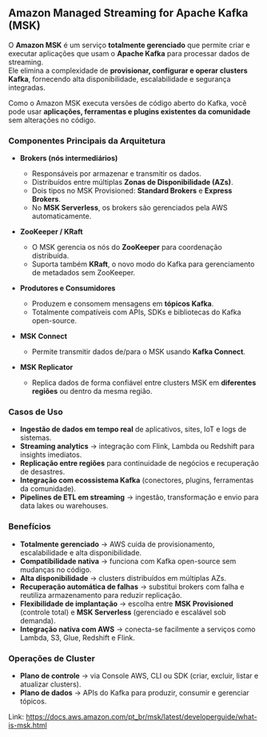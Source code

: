 ##  Amazon Managed Streaming for Apache Kafka (MSK)

O **Amazon MSK** é um serviço **totalmente gerenciado** que permite criar e executar aplicações que usam o **Apache Kafka** para processar dados de streaming.  
Ele elimina a complexidade de **provisionar, configurar e operar clusters Kafka**, fornecendo alta disponibilidade, escalabilidade e segurança integradas.  

Como o Amazon MSK executa versões de código aberto do Kafka, você pode usar **aplicações, ferramentas e plugins existentes da comunidade** sem alterações no código.  


###  Componentes Principais da Arquitetura

- **Brokers (nós intermediários)**  
  - Responsáveis por armazenar e transmitir os dados.  
  - Distribuídos entre múltiplas **Zonas de Disponibilidade (AZs)**.  
  - Dois tipos no MSK Provisioned: **Standard Brokers** e **Express Brokers**.  
  - No **MSK Serverless**, os brokers são gerenciados pela AWS automaticamente.  

- **ZooKeeper / KRaft**  
  - O MSK gerencia os nós do **ZooKeeper** para coordenação distribuída.  
  - Suporta também **KRaft**, o novo modo do Kafka para gerenciamento de metadados sem ZooKeeper.  

- **Produtores e Consumidores**  
  - Produzem e consomem mensagens em **tópicos Kafka**.  
  - Totalmente compatíveis com APIs, SDKs e bibliotecas do Kafka open-source.  

- **MSK Connect**  
  - Permite transmitir dados de/para o MSK usando **Kafka Connect**.  

- **MSK Replicator**  
  - Replica dados de forma confiável entre clusters MSK em **diferentes regiões** ou dentro da mesma região.  


###  Casos de Uso
-  **Ingestão de dados em tempo real** de aplicativos, sites, IoT e logs de sistemas.  
-  **Streaming analytics** → integração com Flink, Lambda ou Redshift para insights imediatos.  
-  **Replicação entre regiões** para continuidade de negócios e recuperação de desastres.  
-  **Integração com ecossistema Kafka** (conectores, plugins, ferramentas da comunidade).  
-  **Pipelines de ETL em streaming** → ingestão, transformação e envio para data lakes ou warehouses.  



###  Benefícios
- **Totalmente gerenciado** → AWS cuida de provisionamento, escalabilidade e alta disponibilidade.  
- **Compatibilidade nativa** → funciona com Kafka open-source sem mudanças no código.  
- **Alta disponibilidade** → clusters distribuídos em múltiplas AZs.  
- **Recuperação automática de falhas** → substitui brokers com falha e reutiliza armazenamento para reduzir replicação.  
- **Flexibilidade de implantação** → escolha entre **MSK Provisioned** (controle total) e **MSK Serverless** (gerenciado e escalável sob demanda).  
- **Integração nativa com AWS** → conecta-se facilmente a serviços como Lambda, S3, Glue, Redshift e Flink.  



###  Operações de Cluster
- **Plano de controle** → via Console AWS, CLI ou SDK (criar, excluir, listar e atualizar clusters).  
- **Plano de dados** → APIs do Kafka para produzir, consumir e gerenciar tópicos.  

Link: https://docs.aws.amazon.com/pt_br/msk/latest/developerguide/what-is-msk.html
